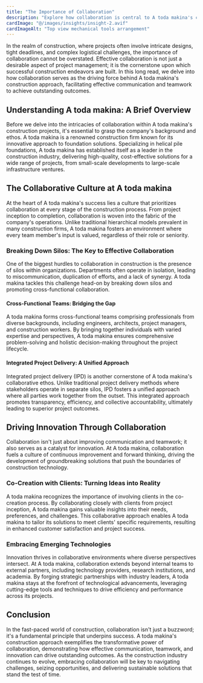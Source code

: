 ```yaml
---
title: "The Importance of Collaboration"
description: "Explore how collaboration is central to A toda makina's construction approach, driving effective communication and teamwork to achieve outstanding outcomes."
cardImage: "@/images/insights/insight-2.avif"
cardImageAlt: "Top view mechanical tools arrangement"
---
```


In the realm of construction, where projects often involve intricate designs, tight deadlines, and complex logistical challenges, the importance of collaboration cannot be overstated. Effective collaboration is not just a desirable aspect of project management; it is the cornerstone upon which successful construction endeavors are built. In this long read, we delve into how collaboration serves as the driving force behind A toda makina's construction approach, facilitating effective communication and teamwork to achieve outstanding outcomes.

## Understanding A toda makina: A Brief Overview

Before we delve into the intricacies of collaboration within A toda makina's construction projects, it's essential to grasp the company's background and ethos. A toda makina is a renowned construction firm known for its innovative approach to foundation solutions. Specializing in helical pile foundations, A toda makina has established itself as a leader in the construction industry, delivering high-quality, cost-effective solutions for a wide range of projects, from small-scale developments to large-scale infrastructure ventures.

## The Collaborative Culture at A toda makina

At the heart of A toda makina's success lies a culture that prioritizes collaboration at every stage of the construction process. From project inception to completion, collaboration is woven into the fabric of the company's operations. Unlike traditional hierarchical models prevalent in many construction firms, A toda makina fosters an environment where every team member's input is valued, regardless of their role or seniority.

### Breaking Down Silos: The Key to Effective Collaboration

One of the biggest hurdles to collaboration in construction is the presence of silos within organizations. Departments often operate in isolation, leading to miscommunication, duplication of efforts, and a lack of synergy. A toda makina tackles this challenge head-on by breaking down silos and promoting cross-functional collaboration.

#### Cross-Functional Teams: Bridging the Gap

A toda makina forms cross-functional teams comprising professionals from diverse backgrounds, including engineers, architects, project managers, and construction workers. By bringing together individuals with varied expertise and perspectives, A toda makina ensures comprehensive problem-solving and holistic decision-making throughout the project lifecycle.

#### Integrated Project Delivery: A Unified Approach

Integrated project delivery (IPD) is another cornerstone of A toda makina's collaborative ethos. Unlike traditional project delivery methods where stakeholders operate in separate silos, IPD fosters a unified approach where all parties work together from the outset. This integrated approach promotes transparency, efficiency, and collective accountability, ultimately leading to superior project outcomes.

## Driving Innovation Through Collaboration

Collaboration isn't just about improving communication and teamwork; it also serves as a catalyst for innovation. At A toda makina, collaboration fuels a culture of continuous improvement and forward thinking, driving the development of groundbreaking solutions that push the boundaries of construction technology.

### Co-Creation with Clients: Turning Ideas into Reality

A toda makina recognizes the importance of involving clients in the co-creation process. By collaborating closely with clients from project inception, A toda makina gains valuable insights into their needs, preferences, and challenges. This collaborative approach enables A toda makina to tailor its solutions to meet clients' specific requirements, resulting in enhanced customer satisfaction and project success.

### Embracing Emerging Technologies

Innovation thrives in collaborative environments where diverse perspectives intersect. At A toda makina, collaboration extends beyond internal teams to external partners, including technology providers, research institutions, and academia. By forging strategic partnerships with industry leaders, A toda makina stays at the forefront of technological advancements, leveraging cutting-edge tools and techniques to drive efficiency and performance across its projects.

## Conclusion

In the fast-paced world of construction, collaboration isn't just a buzzword; it's a fundamental principle that underpins success. A toda makina's construction approach exemplifies the transformative power of collaboration, demonstrating how effective communication, teamwork, and innovation can drive outstanding outcomes. As the construction industry continues to evolve, embracing collaboration will be key to navigating challenges, seizing opportunities, and delivering sustainable solutions that stand the test of time.